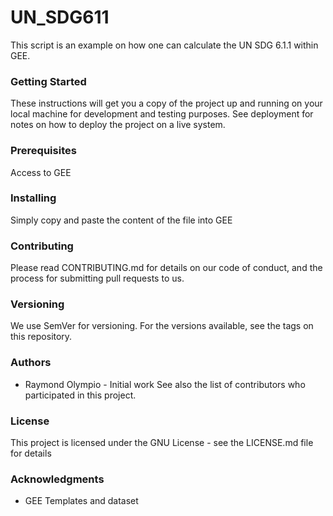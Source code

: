 # UN_SDG611

This script is an example on how one can calculate the UN SDG 6.1.1 within GEE.

### Getting Started
These instructions will get you a copy of the project up and running on your local machine for development and testing purposes. See deployment for notes on how to deploy the project on a live system.

### Prerequisites
Access to GEE
 
### Installing
Simply copy and paste the content of the file into GEE


### Contributing
Please read CONTRIBUTING.md for details on our code of conduct, and the process for submitting pull requests to us.

### Versioning
We use SemVer for versioning. For the versions available, see the tags on this repository.

### Authors
* Raymond Olympio - Initial work
See also the list of contributors who participated in this project.

### License
This project is licensed under the GNU License - see the LICENSE.md file for details

### Acknowledgments
* GEE Templates and dataset
